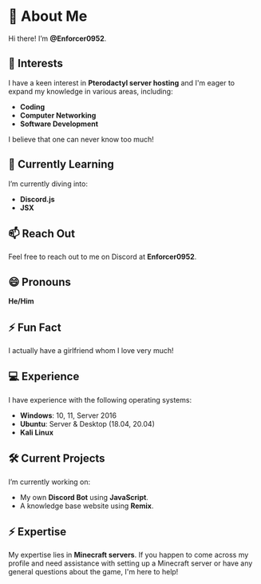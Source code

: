 # 👋 About Me

Hi there! I’m **@Enforcer0952**.

## 👀 Interests
I have a keen interest in **Pterodactyl server hosting** and I'm eager to expand my knowledge in various areas, including:
- **Coding**
- **Computer Networking**
- **Software Development**

I believe that one can never know too much!

## 🌱 Currently Learning
I’m currently diving into:
- **Discord.js**
- **JSX**

## 📫 Reach Out
Feel free to reach out to me on Discord at **Enforcer0952**.

## 😄 Pronouns
**He/Him**

## ⚡ Fun Fact
I actually have a girlfriend whom I love very much!

## 💻 Experience
I have experience with the following operating systems:
- **Windows**: 10, 11, Server 2016
- **Ubuntu**: Server & Desktop (18.04, 20.04)
- **Kali Linux**

## 🛠 Current Projects
I’m currently working on:
- My own **Discord Bot** using **JavaScript**.
- A knowledge base website using **Remix**.

## ⚡ Expertise
My expertise lies in **Minecraft servers**. If you happen to come across my profile and need assistance with setting up a Minecraft server or have any general questions about the game, I'm here to help!
